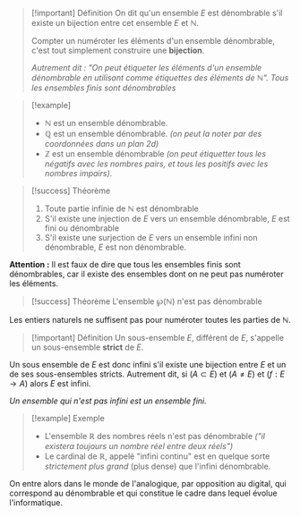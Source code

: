 
>[!important] Définition
>On dit qu'un ensemble $E$ est dénombrable s'il existe un bijection entre cet ensemble $E$ et $\mathbb{N}$.
>
>Compter un numéroter les éléments d'un ensemble dénombrable, c'est tout simplement construire une **bijection**. 
>
>*Autrement dit : "On peut étiqueter les éléments d'un ensemble dénombrable en utilisant comme étiquettes des éléments de $\mathbb{N}$".*
*Tous les ensembles finis sont dénombrables*

>[!example] 
>- $\mathbb{N}$ est un ensemble dénombrable.
>- $\mathbb{Q}$ est un ensemble dénombrable. *(on peut la noter par des coordonnées dans un plan 2d)*
>- $\mathbb{Z}$ est un ensemble dénombrable *(on peut étiquetter tous les négatifs avec les nombres pairs, et tous les positifs avec les nombres impairs)*.

>[!success] Théorème 
>1. Toute partie infinie de $\mathbb{N}$ est dénombrable
>2. S'il existe une injection de $E$ vers un ensemble dénombrable, $E$ est fini ou dénombrable
>3. S'il existe une surjection de $E$ vers un ensemble infini non dénombrable, $E$ est non dénombrable.

**Attention :** 
Il est faux de dire que tous les ensembles finis sont dénombrables, car il existe des ensembles dont on ne peut pas numéroter les éléments.

>[!success] Théorème
>L'ensemble $\wp(\mathbb{N})$ n'est pas dénombrable

Les entiers naturels ne suffisent pas pour numéroter toutes les parties de $\mathbb{N}$.

>[!important] Définition
>Un sous-ensemble $E$, différent de $E$, s'appelle un sous-ensemble **strict** de $E$.

Un sous ensemble de $E$ est donc infini s'il existe une bijection entre $E$ et un de ses sous-ensembles stricts. Autrement dit, si $(A \subset E)$ et $(A \neq E)$ et ($f: E \rightarrow A$) alors $E$ est infini.

*Un ensemble qui n'est pas infini est un ensemble fini.*

>[!example] Exemple
>- L'ensemble $\mathbb{R}$ des nombres réels n'est pas dénombrable *("il existera toujours un nombre réel entre deux réels")*
>- Le cardinal de $\mathbb{R}$, appelé "infini continu" est en quelque sorte *strictement plus grand* (plus dense) que l'infini dénombrable.

On entre alors dans le monde de l'analogique, par opposition au digital, qui correspond au dénombrable et qui constitue le cadre dans lequel évolue l'informatique.